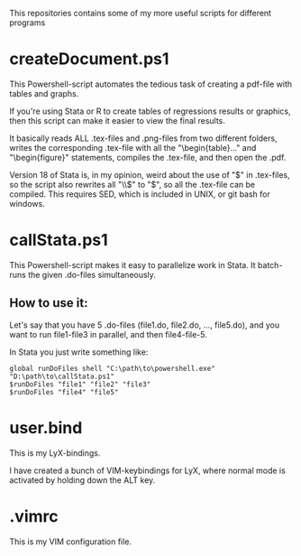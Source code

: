 This repositories contains some of my more useful scripts for different programs

# createDocument.ps1

This Powershell-script automates the tedious task of creating a pdf-file with tables and graphs.

If you're using Stata or R to create tables of regressions results or graphics,
then this script can make it easier to view the final results.

It basically reads ALL .tex-files and .png-files from two different folders,
writes the corresponding .tex-file with all the "\begin{table}..." and "\begin{figure}" statements,
compiles the .tex-file,
and then open the .pdf.

Version 18 of Stata is, in my opinion, weird about the use of "$" in .tex-files,
so the script also rewrites all "\\$" to "$", so all the .tex-file can be compiled.
This requires SED, which is included in UNIX, or git bash for windows.

# callStata.ps1 

This Powershell-script makes it easy to parallelize work in Stata.
It batch-runs the given .do-files simultaneously.

## How to use it:

Let's say that you have 5 .do-files (file1.do, file2.do, ..., file5.do),
and you want to run file1-file3 in parallel, and then file4-file-5.

In Stata you just write something like:
```
global runDoFiles shell "C:\path\to\powershell.exe" "D:\path\to\callStata.ps1"
$runDoFiles "file1" "file2" "file3"
$runDoFiles "file4" "file5"
```

# user.bind

This is my LyX-bindings. 

I have created a bunch of VIM-keybindings for LyX,
where normal mode is activated by holding down the ALT key.


# .vimrc

This is my VIM configuration file.
